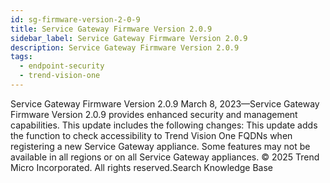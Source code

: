 ```yaml
---
id: sg-firmware-version-2-0-9
title: Service Gateway Firmware Version 2.0.9
sidebar_label: Service Gateway Firmware Version 2.0.9
description: Service Gateway Firmware Version 2.0.9
tags:
  - endpoint-security
  - trend-vision-one
---
```


 Service Gateway Firmware Version 2.0.9 March 8, 2023—Service Gateway Firmware Version 2.0.9 provides enhanced security and management capabilities. This update includes the following changes: This update adds the function to check accessibility to Trend Vision One FQDNs when registering a new Service Gateway appliance. Some features may not be available in all regions or on all Service Gateway appliances. © 2025 Trend Micro Incorporated. All rights reserved.Search Knowledge Base